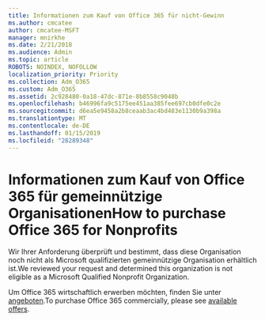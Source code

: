 ```yaml
---
title: Informationen zum Kauf von Office 365 für nicht-Gewinn
ms.author: cmcatee
author: cmcatee-MSFT
manager: mnirkhe
ms.date: 2/21/2018
ms.audience: Admin
ms.topic: article
ROBOTS: NOINDEX, NOFOLLOW
localization_priority: Priority
ms.collection: Adm_O365
ms.custom: Adm_O365
ms.assetid: 2c928480-0a18-47dc-871e-8b8558c9048b
ms.openlocfilehash: b46996fa9c5175ee451aa385fee697cb0dfe0c2e
ms.sourcegitcommit: d6ea5e9458a2b8ceaab3ac4bd483e1130b9a398a
ms.translationtype: MT
ms.contentlocale: de-DE
ms.lasthandoff: 01/15/2019
ms.locfileid: "28289348"
---
```

# <a name="how-to-purchase-office-365-for-nonprofits"></a><span data-ttu-id="126ae-102">Informationen zum Kauf von Office 365 für gemeinnützige Organisationen</span><span class="sxs-lookup"><span data-stu-id="126ae-102">How to purchase Office 365 for Nonprofits</span></span>

<span data-ttu-id="126ae-103">Wir Ihrer Anforderung überprüft und bestimmt, dass diese Organisation noch nicht als Microsoft qualifizierten gemeinnützige Organisation erhältlich ist.</span><span class="sxs-lookup"><span data-stu-id="126ae-103">We reviewed your request and determined this organization is not eligible as a Microsoft Qualified Nonprofit Organization.</span></span>
  
<span data-ttu-id="126ae-104">Um Office 365 wirtschaftlich erwerben möchten, finden Sie unter [angeboten](https://portal.office.com/AdminPortal/Home).</span><span class="sxs-lookup"><span data-stu-id="126ae-104">To purchase Office 365 commercially, please see [available offers](https://portal.office.com/AdminPortal/Home).</span></span>
  


